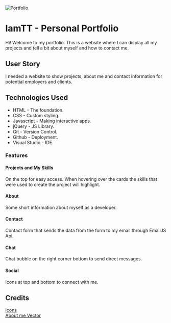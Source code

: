 ![Portfolio](https://tomost2019.github.io/IamTT/assets/images/portfolio.png)

# IamTT - Personal Portfolio
Hi! Welcome to my portfolio. This is a website where I can display all my projects
and tell a bit about myself and how to contact me. 

## User Story
I needed a website to show projects, about me and contact information for potential employers and clients. 

## Technologies Used
* HTML - The foundation.
* CSS - Custom styling.
* Javascript - Making interactive apps. 
* jQuery - JS Library.
* Git - Version Control.
* Github - Deployment.
* Visual Studio - IDE.

### Features

#### Projects and My Skills
On the top for easy access. When hovering over the cards the skills that were used to create the project will highlight.

#### About
Some short information about myself as a developer. 

#### Contact
Contact form that sends the data from the form to my email through EmailJS Api.

#### Chat
Chat bubble on the right corner bottom to send direct messages. 

#### Social
Icons at top and bottom to connect with me. 

## Credits

[Icons](https://www.icons8.com)<br>
[About me Vector](https://www.freepik.com/free-photos-vectors/people)<br>
